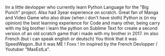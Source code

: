 Im a little devlopper who currently learn Python Language for the "Big Punch" project.
Also had 3year experience on scratch.
Great fan of Manga and Video Game who also draw (when i don't have sloth)
Python is (in my opinion) the best learning experience for Code and many other, being carry with my big brother i learn the python on Sublime Text for create a second version of an old scratch game that i made with my brother in 2017.
im also French (but i can speak english or deutsch)
You think that it was SpeedWagon..But it was ME ! Foxx !
Im inspired by the French Devlopper / Youtuber "MaxEstLa".
